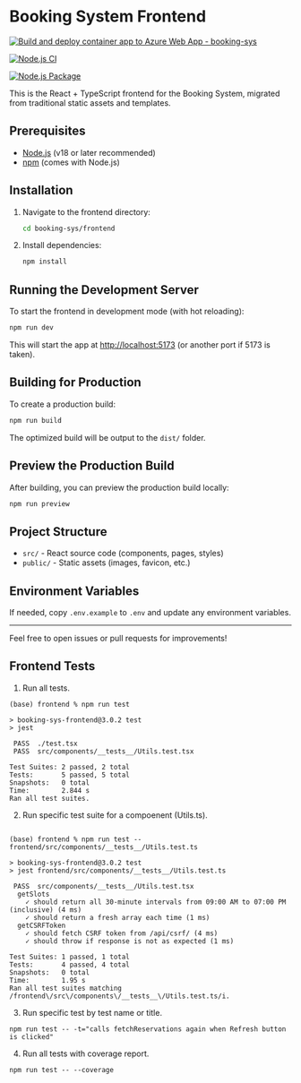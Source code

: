 # Booking System Frontend

[![Build and deploy container app to Azure Web App - booking-sys](https://github.com/conorheffron/booking-sys/actions/workflows/main_booking-sys.yml/badge.svg)](https://github.com/conorheffron/booking-sys/actions/workflows/main_booking-sys.yml)

[![Node.js CI](https://github.com/conorheffron/booking-sys/actions/workflows/node.js.yml/badge.svg)](https://github.com/conorheffron/booking-sys/actions/workflows/node.js.yml)

[![Node.js Package](https://github.com/conorheffron/booking-sys/actions/workflows/npm-publish-packages.yml/badge.svg)](https://github.com/conorheffron/booking-sys/actions/workflows/npm-publish-packages.yml)

This is the React + TypeScript frontend for the Booking System, migrated from traditional static assets and templates.

## Prerequisites

- [Node.js](https://nodejs.org/) (v18 or later recommended)
- [npm](https://www.npmjs.com/) (comes with Node.js)

## Installation

1. Navigate to the frontend directory:
    ```bash
    cd booking-sys/frontend
    ```

2. Install dependencies:
    ```bash
    npm install
    ```

## Running the Development Server

To start the frontend in development mode (with hot reloading):

```bash
npm run dev
```

This will start the app at [http://localhost:5173](http://localhost:5173) (or another port if 5173 is taken).

## Building for Production

To create a production build:

```bash
npm run build
```

The optimized build will be output to the `dist/` folder.

## Preview the Production Build

After building, you can preview the production build locally:

```bash
npm run preview
```

## Project Structure

- `src/` - React source code (components, pages, styles)
- `public/` - Static assets (images, favicon, etc.)

## Environment Variables

If needed, copy `.env.example` to `.env` and update any environment variables.

---

Feel free to open issues or pull requests for improvements!

## Frontend Tests
1. Run all tests.
```shell
(base) frontend % npm run test

> booking-sys-frontend@3.0.2 test
> jest

 PASS  ./test.tsx
 PASS  src/components/__tests__/Utils.test.tsx

Test Suites: 2 passed, 2 total
Tests:       5 passed, 5 total
Snapshots:   0 total
Time:        2.844 s
Ran all test suites.
```
2. Run specific test suite for a compoenent (Utils.ts).
```shell

(base) frontend % npm run test -- frontend/src/components/__tests__/Utils.test.ts

> booking-sys-frontend@3.0.2 test
> jest frontend/src/components/__tests__/Utils.test.ts

 PASS  src/components/__tests__/Utils.test.tsx
  getSlots
    ✓ should return all 30-minute intervals from 09:00 AM to 07:00 PM (inclusive) (4 ms)
    ✓ should return a fresh array each time (1 ms)
  getCSRFToken
    ✓ should fetch CSRF token from /api/csrf/ (4 ms)
    ✓ should throw if response is not as expected (1 ms)

Test Suites: 1 passed, 1 total
Tests:       4 passed, 4 total
Snapshots:   0 total
Time:        1.95 s
Ran all test suites matching /frontend\/src\/components\/__tests__\/Utils.test.ts/i.
```
3. Run specific test by test name or title.
```
npm run test -- -t="calls fetchReservations again when Refresh button is clicked"
```
4. Run all tests with coverage report.
```
npm run test -- --coverage
```
